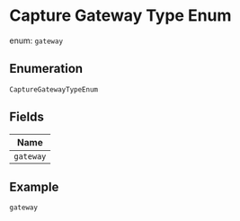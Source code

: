 
# Capture Gateway Type Enum

enum: `gateway`

## Enumeration

`CaptureGatewayTypeEnum`

## Fields

| Name |
|  --- |
| `gateway` |

## Example

```
gateway
```

